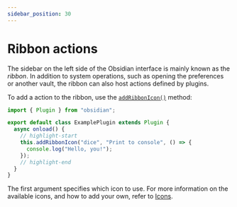 ```yaml
---
sidebar_position: 30
---
```


# Ribbon actions

The sidebar on the left side of the Obsidian interface is mainly known as the _ribbon_. In addition to system operations, such as opening the preferences or another vault, the ribbon can also host actions defined by plugins.

To add a action to the ribbon, use the [`addRibbonIcon()`](../api/classes/Plugin_2.md#addribbonicon) method:

```ts title="main.ts"
import { Plugin } from "obsidian";

export default class ExamplePlugin extends Plugin {
  async onload() {
    // highlight-start
    this.addRibbonIcon("dice", "Print to console", () => {
      console.log("Hello, you!");
    });
    // highlight-end
  }
}
```

The first argument specifies which icon to use. For more information on the available icons, and how to add your own, refer to [Icons](icons.md).
